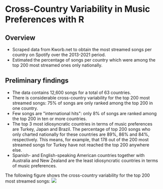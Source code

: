 # Cross-Country Variability in Music Preferences with R

## Overview
- Scraped data from Kworb.net to obtain the most streamed songs per country on Spotify over the 2013-2021 period.
- Estimated the percentage of songs per country which were among the top 200 most streamed ones only nationally.

## Preliminary findings
- The data contains 12,600 songs for a total of 63 countries.
- There is considerable cross-country variability for the top 200 most streamed songs: 75% of songs are only ranked among the top 200 in one country.
- Few songs are "international hits": only 8% of songs are ranked among the top 200 in ten or more countries.
- The top 3 most idiosyncratic countries in terms of music preferences are Turkey, Japan and Brazil. The percentage of top 200 songs who only charted nationally for these countries are 89%, 86% and 84%, respectively. This means, for example, that 178 out of the 200 most streamed songs for Turkey have not reached the top 200 anywhere else.
- Spanish- and English-speaking American countries together with Australia and New Zealand are the least idiosyncratic countries in terms of music preferences.

The following figure shows the cross-country variability for the top 200 most streamed songs: 
![](https://github.com/gtorresmq/spotifydata/blob/main/images/Rplot.png)


